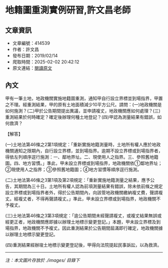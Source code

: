# 地籍圖重測實例研習,許文昌老師

## 文章資訊
- 文章編號：414539
- 作者：許文昌
- 發布日期：2019/02/14
- 爬取時間：2025-02-02 20:42:12
- 原文連結：[閱讀原文](https://real-estate.get.com.tw/Columns/detail.aspx?no=414539)

## 內文
甲有一筆土地，地政機關實施地籍圖重測，通知甲自行設立界標並到場指界，甲置之不理。經重測結果，甲的原有土地面積減少10平方公尺。請問：(一)地政機關是如何施測？(二)甲於公告期間提出異議，並申請複丈，地政機關應如何處理？(三)重測結果於何時確定？確定後辦理何種土地登記？(四)甲認為測量結果有錯誤，如何救濟？

【解答】

(一)土地法第46條之2第1項規定：「重新實施地籍測量時，土地所有權人應於地政機關通知之限期內，自行設立界標，並到場指界。逾期不設立界標或到場指界者，得依左列順序逕行施測：一、鄰地界址。二、現使用人之指界。三、參照舊地籍圖。四、地方習慣。」準此，甲未設立界標或到場指界，地政機關依①鄰地界址；②現使用人之指界；③參照舊地籍圖；④地方習慣等順序逕行施測。

(二)土地法第46條之3第1項及第2項規定：「重新實施地籍測量之結果，應予公告，其期間為三十日。土地所有權人認為前項測量結果有錯誤，除未依前條之規定設立界標或到場指界者外，得於公告期間內，向該管地政機關繳納複丈費，聲請複丈。經複丈者，不得再聲請複丈。」準此，甲未設立界標或到場指界，地政機關不予複丈。

(三)土地法第46條之3第3項規定：「逾公告期間未經聲請複丈，或複丈結果無誤或經更正者，地政機關應即據以辦理土地標示變更登記。」本題，甲未設立界標及到場指界，地政機關不予複丈。因此重測結果於公告期間屆滿即行確定，地政機關據以辦理土地標示變更登記。

(四)重測結果經辦竣土地標示變更登記後，甲得向法院提起民事訴訟，以為救濟。

---
*注：本文圖片存放於 ./images/ 目錄下*
